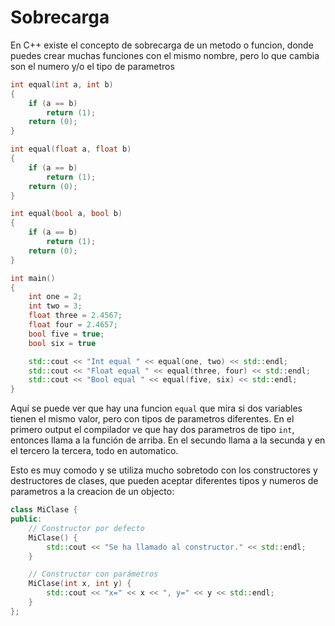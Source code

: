 # Sobrecarga

En C++ existe el concepto de sobrecarga de un metodo o funcion, donde puedes crear muchas funciones con el mismo nombre, pero lo que cambia son el numero y/o el tipo de parametros

```cpp
int equal(int a, int b)
{
    if (a == b)
        return (1);
    return (0);
}

int equal(float a, float b)
{
    if (a == b)
        return (1);
    return (0);
}

int equal(bool a, bool b)
{
    if (a == b)
        return (1);
    return (0);
}

int main()
{
    int one = 2;
    int two = 3;
    float three = 2.4567;
    float four = 2.4657;
    bool five = true;
    bool six = true

    std::cout << "Int equal " << equal(one, two) << std::endl;
    std::cout << "Float equal " << equal(three, four) << std::endl;
    std::cout << "Bool equal " << equal(five, six) << std::endl;
}
```
Aquí se puede ver que hay una funcion `equal` que mira si dos variables tienen el mismo valor, pero con tipos de parametros diferentes. En el primero output el compilador ve que hay dos parametros de tipo `int`, entonces llama a la función de arriba. En el secundo llama a la secunda y en el tercero la tercera, todo en automatico.

Esto es muy comodo y se utiliza mucho sobretodo con los constructores y destructores de clases, que pueden aceptar diferentes tipos y numeros de parametros a la creacion de un objecto:
```cpp
class MiClase {
public:
    // Constructor por defecto
    MiClase() {
        std::cout << "Se ha llamado al constructor." << std::endl;
    }

    // Constructor con parámetros
    MiClase(int x, int y) {
        std::cout << "x=" << x << ", y=" << y << std::endl;
    }
};
```